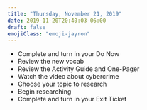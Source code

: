 ```yaml
---
title: "Thursday, November 21, 2019"
date: 2019-11-20T20:40:03-06:00
draft: false
emojiClass: "emoji-jayron"
---
```


- Complete and turn in your Do Now
- Review the new vocab
- Review the Activity Guide and One-Pager
- Watch the video about cybercrime
- Choose your topic to research
- Begin researching
- Complete and turn in your Exit Ticket